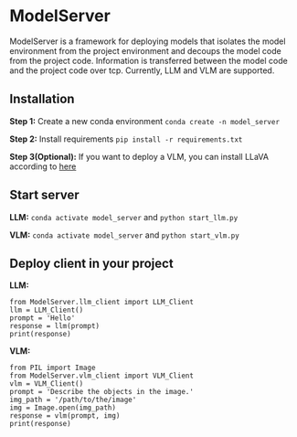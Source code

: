 # ModelServer

ModelServer is a framework for deploying models that isolates the model environment from the project environment and decoups the model code from the project code. Information is transferred between the model code and the project code over tcp. Currently, LLM and VLM are supported.

## Installation

**Step 1:** Create a new conda environment ``conda create -n model_server``

**Step 2:** Install requirements ``pip install -r requirements.txt``

**Step 3(Optional):** If you want to deploy a VLM, you can install LLaVA according to [here](https://github.com/haotian-liu/LLaVA) 

## Start server

**LLM:** ``conda activate model_server`` and ``python start_llm.py``

**VLM:** ``conda activate model_server`` and ``python start_vlm.py``

## Deploy client in your project

**LLM:** 

```
from ModelServer.llm_client import LLM_Client
llm = LLM_Client()
prompt = 'Hello'
response = llm(prompt)
print(response)
```

**VLM:** 

```
from PIL import Image
from ModelServer.vlm_client import VLM_Client
vlm = VLM_Client()
prompt = 'Describe the objects in the image.'
img_path = '/path/to/the/image'
img = Image.open(img_path)
response = vlm(prompt, img)
print(response)
```
